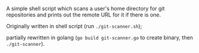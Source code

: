 A simple shell script which scans a user's home directory for git repositories
and prints out the remote URL for it if there is one.

Originally written in shell script (run `./git-scanner.sh`);

partially rewritten in golang (`go build git-scanner.go` to create binary, then `./git-scanner`).